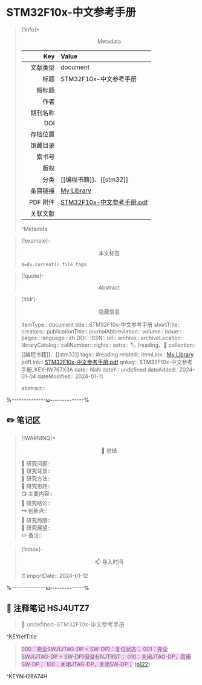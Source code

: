 # STM32F10x-中文参考手册
> [!info]+ <center>Metadata</center>
> 
> |<div style="width: 5em">Key</div>|Value|
> |--:|:--|
> |文献类型|document|
> |标题|STM32F10x-中文参考手册|
> |短标题||
> |作者||
> |期刊名称||
> |DOI||
> |存档位置||
> |馆藏目录||
> |索书号||
> |版权||
> |分类|[[编程书籍]]、[[stm32]]|
> |条目链接|[My Library](zotero://select/library/items/IW767X3A)|
> |PDF 附件|[STM32F10x-中文参考手册.pdf](zotero://open-pdf/library/items/HSJ4UTZ7)|
> |关联文献||
> ^Metadata

> [!example]- <center>本文标签</center>
> 
> `$=dv.current().file.tags`

> [!quote]- <center>Abstract</center>
> 
> 

> [!tldr]- <center>隐藏信息</center>
> 
> itemType:: document
> title:: STM32F10x-中文参考手册
> shortTitle:: 
> creators:: 
> publicationTitle:: 
> journalAbbreviation:: 
> volume:: 
> issue:: 
> pages:: 
> language:: zh
> DOI:: 
> ISSN:: 
> url:: 
> archive:: 
> archiveLocation:: 
> libraryCatalog:: 
> callNumber:: 
> rights:: 
> extra:: 🏷️ /reading、📒
> collection:: [[编程书籍]]、[[stm32]]
> tags:: #reading 
> related:: 
> itemLink:: [My Library](zotero://select/library/items/IW767X3A)
> pdfLink:: [STM32F10x-中文参考手册.pdf](zotero://open-pdf/library/items/HSJ4UTZ7)
> qnkey:: STM32F10x-中文参考手册_KEY-IW767X3A
> date:: NaN
> dateY:: undefined
> dateAdded:: 2024-01-04
> dateModified:: 2024-01-11
> 
> abstract:: 


%--------------ω--------------%

## ✏️ 笔记区

> [!WARNING]+ <center>🐣 总结</center>  
>
>🎯 研究问题::  
>🔎 研究背景::  
>🚀 研究方法::  
>🐔 研究思路::  
>📺 主要内容::  
>🎉 研究结论::  
>🗝️ 创新点::  
>💩 研究局限::  
>🐾 研究展望::  
>✏️ 备注::  

> [!inbox]- <center>📫 导入时间</center>
>
> ⏰ importDate:: 2024-01-12

%--------------ω--------------%

## 📝 注释笔记 HSJ4UTZ7

> <span style="font-size: 15px;color: gray">📍 undefined-STM32F10x-中文参考手册</span>

^KEYrefTitle

> <span class="highlight" style="background-color: #e56eee50">000：完全SWJ(JTAG-DP + SW-DP)：复位状态； 001：完全SWJ(JTAG-DP + SW-DP)但没有NJTRST； 010：关闭JTAG-DP，启用SW-DP； 100：关闭JTAG-DP，关闭SW-DP；</span> ([p122](zotero://open-pdf/library/items/HSJ4UTZ7?page=122&annotation=NH26A74H))

^KEYNH26A74H

